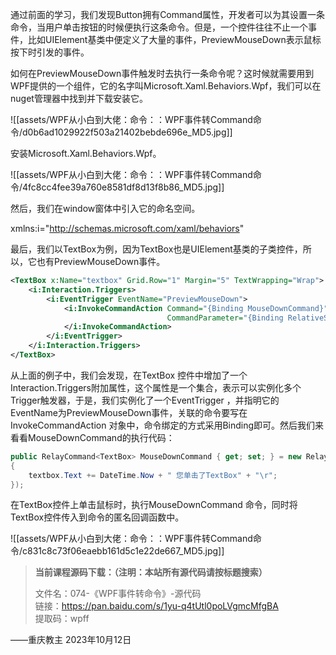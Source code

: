 通过前面的学习，我们发现Button拥有Command属性，开发者可以为其设置一条命令，当用户单击按钮的时候便执行这条命令。但是，一个控件往往不止一个事件，比如UIElement基类中便定义了大量的事件，PreviewMouseDown表示鼠标按下时引发的事件。

如何在PreviewMouseDown事件触发时去执行一条命令呢？这时候就需要用到WPF提供的一个组件，它的名字叫Microsoft.Xaml.Behaviors.Wpf，我们可以在nuget管理器中找到并下载安装它。

![[assets/WPF从小白到大佬：命令：：WPF事件转Command命令/d0b6ad1029922f503a21402bebde696e_MD5.jpg]]

安装Microsoft.Xaml.Behaviors.Wpf。

![[assets/WPF从小白到大佬：命令：：WPF事件转Command命令/4fc8cc4fee39a760e8581df8d13f8b86_MD5.jpg]]

然后，我们在window窗体中引入它的命名空间。

xmlns:i="http://schemas.microsoft.com/xaml/behaviors"

最后，我们以TextBox为例，因为TextBox也是UIElement基类的子类控件，所以，它也有PreviewMouseDown事件。

```xml
<TextBox x:Name="textbox" Grid.Row="1" Margin="5" TextWrapping="Wrap">
    <i:Interaction.Triggers>
        <i:EventTrigger EventName="PreviewMouseDown">
            <i:InvokeCommandAction Command="{Binding MouseDownCommand}"
                                   CommandParameter="{Binding RelativeSource={RelativeSource Mode=FindAncestor,AncestorType=TextBox}}">
            </i:InvokeCommandAction>
        </i:EventTrigger>
    </i:Interaction.Triggers>
</TextBox>
```

从上面的例子中，我们会发现，在TextBox 控件中增加了一个Interaction.Triggers附加属性，这个属性是一个集合，表示可以实例化多个Trigger触发器，于是，我们实例化了一个EventTrigger ，并指明它的EventName为PreviewMouseDown事件，关联的命令要写在InvokeCommandAction 对象中，命令绑定的方式采用Binding即可。然后我们来看看MouseDownCommand的执行代码：

```cs
public RelayCommand<TextBox> MouseDownCommand { get; set; } = new RelayCommand<TextBox>((textbox) =>
{
    textbox.Text += DateTime.Now + " 您单击了TextBox" + "\r";
});
```

在TextBox控件上单击鼠标时，执行MouseDownCommand 命令，同时将TextBox控件传入到命令的匿名回调函数中。

![[assets/WPF从小白到大佬：命令：：WPF事件转Command命令/c831c8c73f06eaebb161d5c1e22de667_MD5.jpg]]

> **当前课程源码下载：（注明：本站所有源代码请按标题搜索）**
> 
> 文件名：074-《WPF事件转命令》-源代码  
> 链接：https://pan.baidu.com/s/1yu-q4tUtl0poLVgmcMfgBA  
> 提取码：wpff

——重庆教主 2023年10月12日